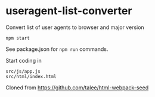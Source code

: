 # useragent-list-converter

Convert list of user agents to browser and major version

	npm start

See package.json for `npm run` commands.

Start coding in

	src/js/app.js
	src/html/index.html

Cloned from https://github.com/talee/html-webpack-seed
